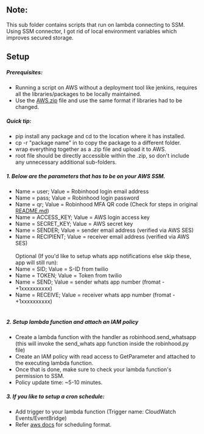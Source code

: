 ## Note: 
This sub folder contains scripts that run on lambda connecting to SSM. Using SSM connector, I got rid of local environment variables which improves secured storage.

## Setup

##### Prerequisites:
* Running a script on AWS without a deployment tool like jenkins, requires all the libraries/packages to be locally maintained. 
* Use the [AWS.zip](https://github.com/vignesh1793/robinhood_tracker/tree/master/AWS_lambda_using_ssm/AWS.zip) file and use the same format if libraries had to be changed.

##### Quick tip:
* pip install any package and cd to the location where it has installed.
* cp -r "package name" in to copy the package to a different folder.
* wrap everything together as a .zip file and upload it to AWS.
* root file should be directly accessible within the .zip, so don't include any unnecessary additional sub-folders.

##### 1. Below are the parameters that has to be on your AWS SSM.

* Name = user; Value = Robinhood login email address
* Name = pass; Value = Robinhood login password
* Name = qr; Value = Robinhood MFA QR code (Check for steps in original [README.md](https://github.com/vignesh1793/robinhood_tracker/blob/master/README.md))
* Name = ACCESS_KEY; Value = AWS login access key
* Name = SECRET_KEY; Value = AWS secret key
* Name = SENDER; Value = sender email address (verified via AWS SES)
* Name = RECIPIENT; Value = receiver email address (verified via AWS SES)
<br/><br/>Optional (If you'd like to setup whats app notifications else skip these, app will still run):
* Name = SID; Value = S-ID from twilio
* Name = TOKEN; Value = Token from twilio
* Name = SEND; Value = sender whats app number (fromat - +1xxxxxxxxxx)
* Name = RECEIVE; Value = receiver whats app number (fromat - +1xxxxxxxxxx)<br><br>

##### 2. Setup lambda function and attach an IAM policy

* Create a lambda function with the handler as robinhood.send_whatsapp (this will invoke the send_whats app function inside the robinhood.py file)
* Create an IAM policy with read access to GetParameter and attached to the executing lambda function.
* Once that is done, make sure to check your lambda function's permission to SSM.
* Policy update time: ~5-10 minutes.

##### 3. If you like to setup a cron schedule:
* Add trigger to your lambda function (Trigger name: CloudWatch Events/EventBridge)
* Refer [aws docs](https://docs.aws.amazon.com/AmazonCloudWatch/latest/events/ScheduledEvents.html) for scheduling format.